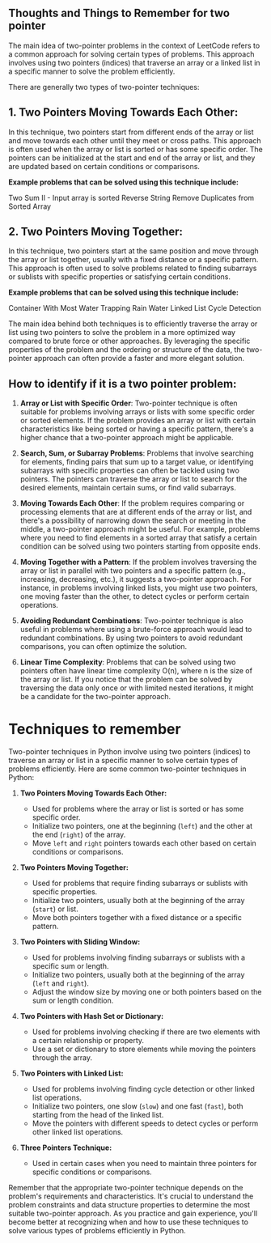 ## Thoughts and Things to Remember for two pointer

The main idea of two-pointer problems in the context of LeetCode refers to a common approach for solving certain types of problems. This approach involves using two pointers (indices) that traverse an array or a linked list in a specific manner to solve the problem efficiently.

There are generally two types of two-pointer techniques:

## 1. Two Pointers Moving Towards Each Other:
In this technique, two pointers start from different ends of the array or list and move towards each other until they meet or cross paths. This approach is often used when the array or list is sorted or has some specific order. The pointers can be initialized at the start and end of the array or list, and they are updated based on certain conditions or comparisons.

**Example problems that can be solved using this technique include:**

Two Sum II - Input array is sorted
Reverse String
Remove Duplicates from Sorted Array


## 2. Two Pointers Moving Together:
In this technique, two pointers start at the same position and move through the array or list together, usually with a fixed distance or a specific pattern. This approach is often used to solve problems related to finding subarrays or sublists with specific properties or satisfying certain conditions.

**Example problems that can be solved using this technique include:**

Container With Most Water
Trapping Rain Water
Linked List Cycle Detection

The main idea behind both techniques is to efficiently traverse the array or list using two pointers to solve the problem in a more optimized way compared to brute force or other approaches. By leveraging the specific properties of the problem and the ordering or structure of the data, the two-pointer approach can often provide a faster and more elegant solution.


## How to identify if it is a two pointer problem:

1. **Array or List with Specific Order**: Two-pointer technique is often suitable for problems involving arrays or lists with some specific order or sorted elements. If the problem provides an array or list with certain characteristics like being sorted or having a specific pattern, there's a higher chance that a two-pointer approach might be applicable.
   

2. **Search, Sum, or Subarray Problems**: Problems that involve searching for elements, finding pairs that sum up to a target value, or identifying subarrays with specific properties can often be tackled using two pointers. The pointers can traverse the array or list to search for the desired elements, maintain certain sums, or find valid subarrays.

3. **Moving Towards Each Other**: If the problem requires comparing or processing elements that are at different ends of the array or list, and there's a possibility of narrowing down the search or meeting in the middle, a two-pointer approach might be useful. For example, problems where you need to find elements in a sorted array that satisfy a certain condition can be solved using two pointers starting from opposite ends.

4. **Moving Together with a Pattern**: If the problem involves traversing the array or list in parallel with two pointers and a specific pattern (e.g., increasing, decreasing, etc.), it suggests a two-pointer approach. For instance, in problems involving linked lists, you might use two pointers, one moving faster than the other, to detect cycles or perform certain operations.

5. **Avoiding Redundant Combinations**: Two-pointer technique is also useful in problems where using a brute-force approach would lead to redundant combinations. By using two pointers to avoid redundant comparisons, you can often optimize the solution.

6. **Linear Time Complexity**: Problems that can be solved using two pointers often have linear time complexity O(n), where n is the size of the array or list. If you notice that the problem can be solved by traversing the data only once or with limited nested iterations, it might be a candidate for the two-pointer approach.
# Techniques to remember

Two-pointer techniques in Python involve using two pointers (indices) to traverse an array or list in a specific manner to solve certain types of problems efficiently. Here are some common two-pointer techniques in Python:

1. **Two Pointers Moving Towards Each Other:**
   - Used for problems where the array or list is sorted or has some specific order.
   - Initialize two pointers, one at the beginning (`left`) and the other at the end (`right`) of the array.
   - Move `left` and `right` pointers towards each other based on certain conditions or comparisons.

2. **Two Pointers Moving Together:**
   - Used for problems that require finding subarrays or sublists with specific properties.
   - Initialize two pointers, usually both at the beginning of the array (`start`) or list.
   - Move both pointers together with a fixed distance or a specific pattern.

3. **Two Pointers with Sliding Window:**
   - Used for problems involving finding subarrays or sublists with a specific sum or length.
   - Initialize two pointers, usually both at the beginning of the array (`left` and `right`).
   - Adjust the window size by moving one or both pointers based on the sum or length condition.

4. **Two Pointers with Hash Set or Dictionary:**
   - Used for problems involving checking if there are two elements with a certain relationship or property.
   - Use a set or dictionary to store elements while moving the pointers through the array.

5. **Two Pointers with Linked List:**
   - Used for problems involving finding cycle detection or other linked list operations.
   - Initialize two pointers, one slow (`slow`) and one fast (`fast`), both starting from the head of the linked list.
   - Move the pointers with different speeds to detect cycles or perform other linked list operations.

6. **Three Pointers Technique:**
   - Used in certain cases when you need to maintain three pointers for specific conditions or comparisons.

Remember that the appropriate two-pointer technique depends on the problem's requirements and characteristics. It's crucial to understand the problem constraints and data structure properties to determine the most suitable two-pointer approach. As you practice and gain experience, you'll become better at recognizing when and how to use these techniques to solve various types of problems efficiently in Python.